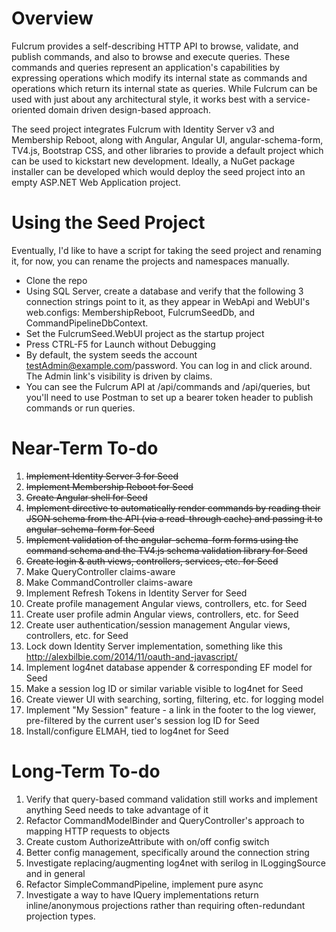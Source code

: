 Overview
======

Fulcrum provides a self-describing HTTP API to browse, validate, and publish commands, and also to browse and execute queries. These commands and queries represent an application's capabilities by expressing operations which modify its internal state as commands and operations which return its internal state as queries. While Fulcrum can be used with just about any architectural style, it works best with a service-oriented domain driven design-based approach. 

The seed project integrates Fulcrum with Identity Server v3 and Membership Reboot, along with Angular, Angular UI, angular-schema-form, TV4.js, Bootstrap CSS, and other libraries to provide a default project which can be used to kickstart new development. Ideally, a NuGet package installer can be developed which would deploy the seed project into an empty ASP.NET Web Application project.

Using the Seed Project
=======

Eventually, I'd like to have a script for taking the seed project and renaming it, for now, you can rename the projects and namespaces manually.

* Clone the repo
* Using SQL Server, create a database and verify that the following 3 connection strings point to it, as they appear in WebApi and WebUI's web.configs: MembershipReboot, FulcrumSeedDb, and CommandPipelineDbContext.
* Set the FulcrumSeed.WebUI project as the startup project
* Press CTRL-F5 for Launch without Debugging
* By default, the system seeds the account testAdmin@example.com/password. You can log in and click around. The Admin link's visibility is driven by claims.
* You can see the Fulcrum API at /api/commands and /api/queries, but you'll need to use Postman to set up a bearer token header to publish commands or run queries.

Near-Term To-do
=========
1. ~~Implement Identity Server 3 for Seed~~
1. ~~Implement Membership Reboot for Seed~~
1. ~~Create Angular shell for Seed~~
1. ~~Implement directive to automatically render commands by reading their JSON schema from the API (via a read-through cache) and passing it to angular-schema-form for Seed~~
1. ~~Implement validation of the angular-schema-form forms using the command schema and the TV4.js schema validation library for Seed~~
1. ~~Create login & auth views, controllers, services, etc. for Seed~~
1. Make QueryController claims-aware
1. Make CommandController claims-aware
1. Implement Refresh Tokens in Identity Server for Seed
1. Create profile management Angular views, controllers, etc. for Seed
1. Create user profile admin Angular views, controllers, etc. for Seed
1. Create user authentication/session management Angular views, controllers, etc. for Seed
1. Lock down Identity Server implementation, something like this http://alexbilbie.com/2014/11/oauth-and-javascript/
1. Implement log4net database appender & corresponding EF model for Seed
1. Make a session log ID or similar variable visible to log4net for Seed
1. Create viewer UI with searching, sorting, filtering, etc. for logging model
1. Implement "My Session" feature - a link in the footer to the log viewer, pre-filtered by the current user's session log ID for Seed
1. Install/configure ELMAH, tied to log4net for Seed


Long-Term To-do
=======
1. Verify that query-based command validation still works and implement anything Seed needs to take advantage of it
1. Refactor CommandModelBinder and QueryController's approach to mapping HTTP requests to objects
1. Create custom AuthorizeAttribute with on/off config switch
1. Better config management, specifically around the connection string
1. Investigate replacing/augmenting log4net with serilog in ILoggingSource and in general
1. Refactor SimpleCommandPipeline, implement pure async
1. Investigate a way to have IQuery implementations return inline/anonymous projections rather than requiring often-redundant projection types.
